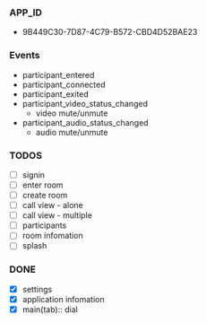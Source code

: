 ### APP_ID

- 9B449C30-7D87-4C79-B572-CBD4D52BAE23

### Events

- participant_entered
- participant_connected
- participant_exited
- participant_video_status_changed
  - video mute/unmute
- participant_audio_status_changed
  - audio mute/unmute

### TODOS

- [ ] signin
- [ ] enter room
- [ ] create room
- [ ] call view - alone
- [ ] call view - multiple
- [ ] participants
- [ ] room infomation
- [ ] splash

### DONE

- [x] settings
- [x] application infomation
- [x] main(tab):: dial
